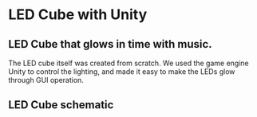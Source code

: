 # LED Cube with Unity
## LED Cube that glows in time with music.

The LED cube itself was created from scratch. We used the game engine Unity to control the lighting, and made it easy to make the LEDs glow through GUI operation.

## LED Cube schematic
